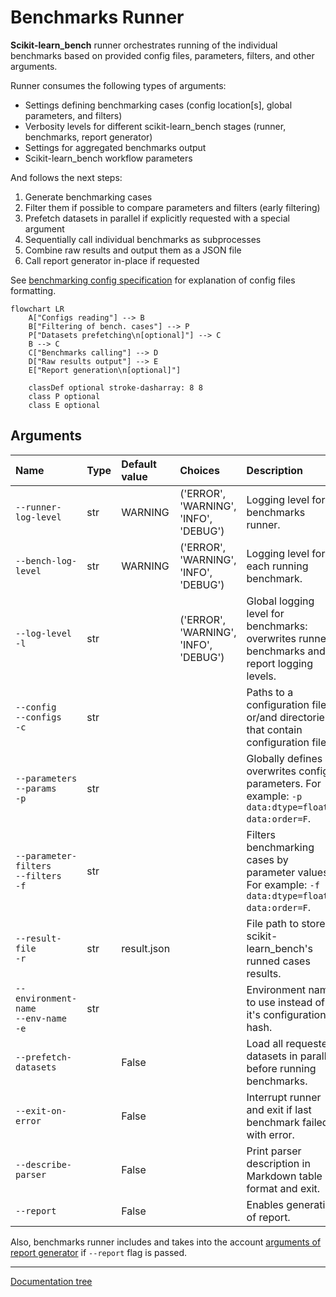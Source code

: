 # Benchmarks Runner

**Scikit-learn_bench** runner orchestrates running of the individual benchmarks based on provided config files, parameters, filters, and other arguments.

Runner consumes the following types of arguments:
 - Settings defining benchmarking cases (config location\[s\], global parameters, and filters)
 - Verbosity levels for different scikit-learn_bench stages (runner, benchmarks, report generator)
 - Settings for aggregated benchmarks output
 - Scikit-learn_bench workflow parameters

And follows the next steps:

1. Generate benchmarking cases
2. Filter them if possible to compare parameters and filters (early filtering)
3. Prefetch datasets in parallel if explicitly requested with a special argument
4. Sequentially call individual benchmarks as subprocesses
5. Combine raw results and output them as a JSON file
6. Call report generator in-place if requested

See [benchmarking config specification](../../docs/README.md) for explanation of config files formatting.

```mermaid
flowchart LR
    A["Configs reading"] --> B
    B["Filtering of bench. cases"] --> P
    P["Datasets prefetching\n[optional]"] --> C
    B --> C
    C["Benchmarks calling"] --> D
    D["Raw results output"] --> E
    E["Report generation\n[optional]"]

    classDef optional stroke-dasharray: 8 8
    class P optional
    class E optional
```

## Arguments
<!-- Note: generate arguments table using runner: `python -m sklbench --describe-parser` -->

| Name                                           | Type   | Default value                                       | Choices                                        | Description                                                                                                                      |
|:-----------------------------------------------|:-------|:----------------------------------------------------|:-----------------------------------------------|:---------------------------------------------------------------------------------------------------------------------------------|
| `--runner-log-level`                           | str    | WARNING                                             | ('ERROR', 'WARNING', 'INFO', 'DEBUG')          | Logging level for benchmarks runner.                                                                                             |
| `--bench-log-level`                            | str    | WARNING                                             | ('ERROR', 'WARNING', 'INFO', 'DEBUG')          | Logging level for each running benchmark.                                                                                        |
| `--log-level`</br>`-l`                         | str    |                                                     | ('ERROR', 'WARNING', 'INFO', 'DEBUG')          | Global logging level for benchmarks: overwrites runner, benchmarks and report logging levels.                                    |
| `--config`</br>`--configs`</br>`-c`            | str    |                                                     |                                                | Paths to a configuration files or/and directories that contain configuration files.                                              |
| `--parameters`</br>`--params`</br>`-p`         | str    |                                                     |                                                | Globally defines or overwrites config parameters. For example: `-p data:dtype=float32 data:order=F`.                             |
| `--parameter-filters`</br>`--filters`</br>`-f` | str    |                                                     |                                                | Filters benchmarking cases by parameter values. For example: `-f data:dtype=float32 data:order=F`.                               |
| `--result-file`</br>`-r`                       | str    | result.json                                         |                                                | File path to store scikit-learn_bench's runned cases results.                                                                    |
| `--environment-name`</br>`--env-name`</br>`-e` | str    |                                                     |                                                | Environment name to use instead of it's configuration hash.                                                                      |
| `--prefetch-datasets`                          |        | False                                               |                                                | Load all requested datasets in parallel before running benchmarks.                                                               |
| `--exit-on-error`                              |        | False                                               |                                                | Interrupt runner and exit if last benchmark failed with error.                                                                   |
| `--describe-parser`                            |        | False                                               |                                                | Print parser description in Markdown table format and exit.                                                                      |
| `--report`                                     |        | False                                               |                                                | Enables generation of report.                                                                                                    |

Also, benchmarks runner includes and takes into the account [arguments of report generator](../report/README.md#arguments) if `--report` flag is passed.

---
[Documentation tree](../../README.md#-documentation)
